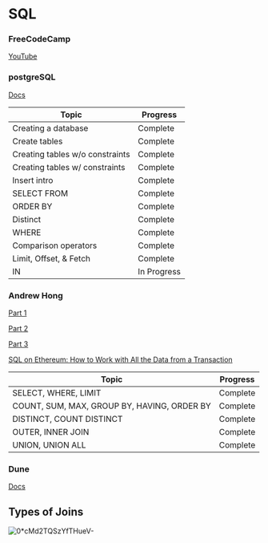 # SQL

### FreeCodeCamp
[YouTube](https://www.youtube.com/watch?v=qw--VYLpxG4)

### postgreSQL
[Docs](https://www.postgresql.org/docs/current/)

| Topic | Progress |
| --- | --- |
| Creating a database | Complete |
| Create tables | Complete |
| Creating tables w/o constraints | Complete |
| Creating tables w/ constraints | Complete |
| Insert intro | Complete |
| SELECT FROM | Complete |
| ORDER BY | Complete |
| Distinct | Complete |
| WHERE | Complete |
| Comparison operators | Complete |
| Limit, Offset, & Fetch | Complete |
| IN | In Progress |


### Andrew Hong
[Part 1](https://towardsdatascience.com/your-guide-to-basic-sql-while-learning-ethereum-at-the-same-time-9eac17a05929)

[Part 2](https://towardsdatascience.com/your-guide-to-intermediate-sql-while-learning-ethereum-at-the-same-time-7b25119ef1e2?source=user_profile---------6----------------------------)

[Part 3](https://towardsdatascience.com/learning-sql-and-ethereum-part-3-5422f080ad36)

[SQL on Ethereum: How to Work with All the Data from a Transaction](https://ath.mirror.xyz/mbR1n_CvflL1KIKCTG42bnM4HpfGBqDPNndH8mu2eJw)

| Topic | Progress |
| --- | --- |
| SELECT, WHERE, LIMIT | Complete |
| COUNT, SUM, MAX, GROUP BY, HAVING, ORDER BY | Complete |
| DISTINCT, COUNT DISTINCT | Complete |
| OUTER, INNER JOIN | Complete |
| UNION, UNION ALL | Complete |

### Dune
[Docs](https://docs.dune.xyz)

## Types of Joins

![0*cMd2TQSzYfTHueV-](https://user-images.githubusercontent.com/71903100/155638098-e35a88cd-b73b-4352-883b-deb82a24cc85.jpeg)
